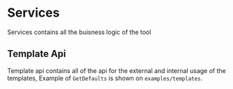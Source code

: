 # Services
Services contains all the buisness logic of the tool

## Template Api
Template api contains all of the api for the external and internal usage of the templates, Example of ```GetDefaults``` is shown on `examples/templates`.


